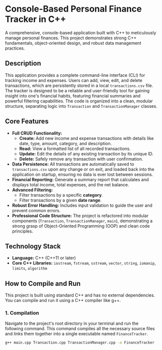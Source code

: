 # Console-Based Personal Finance Tracker in C++

A comprehensive, console-based application built with C++ to meticulously manage personal finances. This project demonstrates strong C++ fundamentals, object-oriented design, and robust data management practices.

## Description

This application provides a complete command-line interface (CLI) for tracking income and expenses. Users can add, view, edit, and delete transactions, which are persistently stored in a local `transactions.csv` file. The tracker is designed to be a reliable and user-friendly tool for gaining insight into one's financial habits, featuring financial summaries and powerful filtering capabilities. The code is organized into a clean, modular structure, separating logic into `Transaction` and `TransactionManager` classes.

## Core Features

*   **Full CRUD Functionality:**
    *   **Create:** Add new income and expense transactions with details like date, type, amount, category, and description.
    *   **Read:** View a formatted list of all recorded transactions.
    *   **Update:** Edit the details of any existing transaction by its unique ID.
    *   **Delete:** Safely remove any transaction with user confirmation.
*   **Data Persistence:** All transactions are automatically saved to `transactions.csv` upon any change or on exit, and loaded back into the application on startup, ensuring no data is ever lost between sessions.
*   **Financial Reporting:** Generate a summary report that calculates and displays total income, total expenses, and the net balance.
*   **Advanced Filtering:**
    *   Filter transactions by a specific **category**.
    *   Filter transactions by a given **date range**.
*   **Robust Error Handling:** Includes input validation to guide the user and prevent common errors.
*   **Professional Code Structure:** The project is refactored into modular components (`Transaction`, `TransactionManager`, `main`), demonstrating a strong grasp of Object-Oriented Programming (OOP) and clean code principles.

## Technology Stack

*   **Language:** C++ (C++11 or later)
*   **Core C++ Libraries:** `iostream`, `fstream`, `sstream`, `vector`, `string`, `iomanip`, `limits`, `algorithm`

## How to Compile and Run

This project is built using standard C++ and has no external dependencies. You can compile and run it using a C++ compiler like g++.

### 1. Compilation

Navigate to the project's root directory in your terminal and run the following command. This command compiles all the necessary source files and links them together into a single executable named `FinanceTracker`.

```bash
g++ main.cpp Transaction.cpp TransactionManager.cpp -o FinanceTracker
